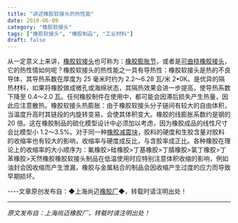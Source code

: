 ```yaml
---
title: "讲述橡胶软接头的热性能"
date: 2010-06-09
category: "橡胶软接头"
tags: ["橡胶软接头", "橡胶制品", "工业材料"]
draft: false
---
```


从一定意义上来讲，[橡胶软接头](http://www.smpolymer.com/xiangjiaoruanjietou/)也可称为：[橡胶膨胀节](http://www.smpolymer.com/xiangjiaopengzhangjie/)，或者是[可曲挠橡胶接头](http://www.smpolymer.com/kequnaoxiangjiaojietou/)，它的热性情如何呢？橡胶软接头的热性能之一具有导热性：橡胶软接头是热的不良导体，其导热系数在厚度为 25 毫米时约为 2.2～6.28 瓦/米 2•0K。是优异的隔热材料，如果将橡胶做成微孔或海绵状态，其隔热效果会进一步提高，使导热系数下降至 0.4～2.0 瓦。任何橡胶制件在使用中，都可能会因滞后损失产生热量，因此应注意散热。橡胶软接头热膨胀：由于橡胶软接头分子链间有较大的自由体积，当温度升高时其链段的内旋转变易，会使其体积变大。橡胶的线膨胀系数约是钢的 20 倍。这在橡胶制品的硫化模型设计中必须加以考虑，因为橡胶成品的线性尺寸会比模型小 1.2～3.5%。对于同一种[橡胶减震块](http://www.smpolymer.com/)，胶料的硬度和生胶含量对胶料的收缩率也有较大的影响，收缩率与硬度成反比，与含胶率成正比。各种橡胶在理论上的收缩率的大小顺序为：氟橡胶>硅橡胶>丁基橡胶>丁腈橡胶>氯丁橡胶>丁苯橡胶>天然橡胶橡胶软接头制品在低温使用时应特别注意体积收缩的影响，例如油封会因收缩而产生泄漏，橡胶与金属粘合的制品会因收缩产生过度的应力而导致早期损坏。 

----文章原创发布自：◆上海尚迈[橡胶厂](http://www.smpolymer.com/)◆，转载时请注明出处！

---

*原文发布自：上海尚迈橡胶厂，转载时请注明出处！*
